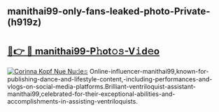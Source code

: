 ## manithai99-only-fans​-leaked-photo​-Private-(h919z)


# <h2><a href="https://mediaupload.pro?title=manithai99&ref=git">🔗👉 🔴 manithai99-P𝚑ot𝚘𝚜-V𝚒d𝚎o</a></h2>

[![Corinna Kopf Nue Nu𝚍e𝚜](https://i.imgur.com/0qMVB7G.gif)](https://mediaupload.pro?title=manithai99&ref=git)
Online-influencer-manithai99,known-for-publishing-dance-and-lifestyle-content,-including-performances-and-vlogs-on-social-media-platforms.Brilliant-ventriloquist-assistant-manithai99,celebrated-for-their-exceptional-abilities-and-accomplishments-in-assisting-ventriloquists.  